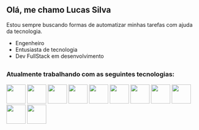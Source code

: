 ## Olá, me chamo Lucas Silva

Estou sempre buscando formas de automatizar minhas tarefas com ajuda da tecnologia. <br>

- Engenheiro
- Entusiasta de tecnologia
- Dev FullStack em desenvolvimento

##

### Atualmente trabalhando com as seguintes tecnologias:

<div display='inline'>
  <img width='50px' src="https://cdn.jsdelivr.net/gh/devicons/devicon/icons/python/python-original.svg" />
  <img width='50px' src="https://cdn.jsdelivr.net/gh/devicons/devicon/icons/django/django-plain.svg" />
  <img width='50px' src="https://cdn.jsdelivr.net/gh/devicons/devicon/icons/selenium/selenium-original.svg" />
  <img width='50px' src="https://cdn.jsdelivr.net/gh/devicons/devicon/icons/react/react-original.svg" />
  <img width='50px' src="https://cdn.jsdelivr.net/gh/devicons/devicon/icons/javascript/javascript-original.svg" />
  <img width='50px' src="https://cdn.jsdelivr.net/gh/devicons/devicon/icons/nodejs/nodejs-original-wordmark.svg" />
  <img width='50px' src="https://cdn.jsdelivr.net/gh/devicons/devicon/icons/firebase/firebase-plain-wordmark.svg" />
  <img width='50px' src="https://cdn.jsdelivr.net/gh/devicons/devicon/icons/postgresql/postgresql-original.svg" />
  <img width='50px' src="https://cdn.jsdelivr.net/gh/devicons/devicon/icons/html5/html5-original-wordmark.svg" />
  <img width='50px' src="https://cdn.jsdelivr.net/gh/devicons/devicon/icons/css3/css3-original-wordmark.svg" />
  <img width='50px' src="https://cdn.jsdelivr.net/gh/devicons/devicon/icons/bootstrap/bootstrap-original.svg" />
          
</div>   
  
